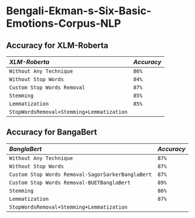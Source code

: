 # Bengali-Ekman-s-Six-Basic-Emotions-Corpus-NLP

## Accuracy for XLM-Roberta

|  *XLM-Roberta*    | *Accuracy*             |
| :--------           | :------------------------- |
|  `Without Any Technique`       |  `86%`|
|  `Without Stop Words`       | `84%` |
|  `Custom Stop Words Removal`       | `87%` |
|  `Stemming`       | `85%` |
|  `Lemmatization`       | `85%` |
|  `StopWordsRemoval+Stemming+Lemmatization`       |  |

                    
## Accuracy for BangaBert

|  *BanglaBert*    | *Accuracy*             |
| :--------           | :------------------------- |
|  `Without Any Technique`       |  `87%`|
|  `Without Stop Words`       | `87%` |
|  `Custom Stop Words Removal-SagorSarkerBanglaBert`       | `87%` |
|  `Custom Stop Words Removal-BUETBanglaBert`       | `89%` |
|  `Stemming`       | `86%` |
|  `Lemmatization`       | `87%` |
|  `StopWordsRemoval+Stemming+Lemmatization`       |  |


